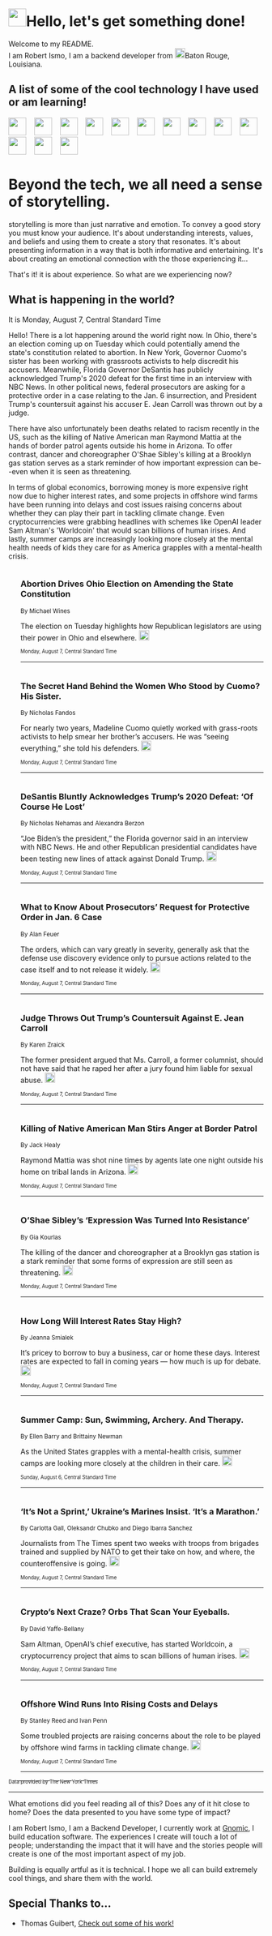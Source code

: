 <h1><img src="https://emojis.slackmojis.com/emojis/images/1643514375/3493/hot-coffee.gif?1643514375" width="35"/>Hello, let's get something done!</h1>

<p>Welcome to my README.<br/>
I am Robert Ismo, I am a backend developer from <img src="https://emojis.slackmojis.com/emojis/images/1638395689/50435/moulin_rouge.png?1638395689" width="20"/>Baton Rouge, Louisiana.</p>
<h2>A list of some of the cool technology I have used or am learning!</h2>
<p>
<img src="https://emojis.slackmojis.com/emojis/images/1643516091/21142/meow_bongotap.gif?1643516091" width="35" alt="">
<img src="https://img.shields.io/badge/Favorite%20Frontend%20Framework-SvelteKit-f83903" alt="">
<img src="https://img.shields.io/badge/Second%20Favorite-Vue-40b581" alt="">
<img src="https://img.shields.io/badge/Most%20Used%20Runtime-Nodejs-78b061" alt="">
<img src="https://emojis.slackmojis.com/emojis/images/1643517416/34482/fire.gif?1643517416" width="35" alt="">
<img src="https://img.shields.io/badge/Javascript%20But%20Better-Typescript-0078ca" alt="">
<img src="https://img.shields.io/badge/Favorite%20Language-Elixir-3e244d" alt="">
<img src="https://img.shields.io/badge/Containerize%20Everything-Docker-6ac9ef" alt="">
<img src="https://emojis.slackmojis.com/emojis/images/1643514596/5999/meow_party.gif?1643514596" width="35" alt="">
<img src="https://img.shields.io/badge/API%20Love%20Language-Graphql-de32a5" alt="">
<img src="https://img.shields.io/badge/Our%20Favorite%20Version%20Controller-Git-e94f33" alt="">
<img src="https://img.shields.io/badge/Favorite%20Database-Redis-d42d1d" alt="">
<img src="https://emojis.slackmojis.com/emojis/images/1643514559/5584/deployparrot.gif?1643514559" width="35" alt="">
<img src="https://img.shields.io/badge/Container%20Interstate-RabbitMQ-f66200" alt="">
<img src="https://img.shields.io/badge/Gotta%20Learn-Kubernetes-316adf" alt="">
<img src="https://img.shields.io/badge/Really%20Mature%20Now-WASM-654fef" alt="">
<img src="https://emojis.slackmojis.com/emojis/images/1666642497/61942/dance_vibe.gif?1666642497" width="35" alt="">
<img src="https://img.shields.io/badge/For%20My%20M1-ARM64-657d96" alt="">
<img src="https://img.shields.io/badge/Loving%20This%20So%20Much-TailwindCSS-17bcb5" alt="">
<img src="https://img.shields.io/badge/Cool%20Build%20Tool-Vite-f9cb24" alt="">
<img src="https://emojis.slackmojis.com/emojis/images/1669231376/62819/working-on-it.gif?1669231376" width="35" alt="">
<img src="https://img.shields.io/badge/Fun%20and%20Easy%20Database-MongoDB-5f8c49" alt="">
<img src="https://img.shields.io/badge/JS%20Life%20Support-NPM-c73737" alt="">
<img src="https://img.shields.io/badge/I%20Liked%20It-DynamoDB-0073b9" alt="">
<img src="https://emojis.slackmojis.com/emojis/images/1643514045/46/question.gif?1643514045" width="35" alt="">
<img src="https://img.shields.io/badge/cool-React-60d6f9" alt="">
<img src="https://img.shields.io/badge/Future%20Big%20Project-Lambda-f37e00" alt="">
<img src="https://img.shields.io/badge/NPM%20But%20Better-PNPM-f1aa07" alt="">
<img src="https://emojis.slackmojis.com/emojis/images/1643514943/9662/fbwow.gif?1643514943" width="35" alt="">
<img src="https://img.shields.io/badge/First%20Language-C-662079" alt="">
<img src="https://img.shields.io/badge/Where%20I%20Deploy%20Frontend-Vercel-000000" alt="">
<img src="https://img.shields.io/badge/Who%20Does%20not%20Want%20an%20App-Swift-f9492a" alt="">
<img src="https://emojis.slackmojis.com/emojis/images/1643514058/151/javascript.png?1643514058" width="35" alt="">
<img src="https://img.shields.io/badge/cool-Python-fbd542" alt="">
<img src="https://img.shields.io/badge/Favorite%20Something-Stripe-656cdc" alt="">
<img src="https://img.shields.io/badge/Of%20Course-HTML5-ed6327" alt="">
<img src="https://emojis.slackmojis.com/emojis/images/1660415405/60731/bomb.gif?1660415405" width="35" alt="">
<img src="https://img.shields.io/badge/hate-CSS-2964ec" alt="">
<img src="https://img.shields.io/badge/Learning-CircleCI-141215" alt="">
<img src="https://img.shields.io/badge/Learning-Rust-fbbb3b" alt="">
<img src="https://emojis.slackmojis.com/emojis/images/1660415397/60712/writing-hand.gif?1660415397" width="35" alt="">
<img src="https://img.shields.io/badge/Dev%20Browser%20of%20Choice-Firefox-cc4e26" alt="">
<img src="https://img.shields.io/badge/Recoverying%20From%20Windows-UNIX-1781e3" alt="">
<img src="https://img.shields.io/badge/LOVE-LogSeq-90c1c2" alt="">
<img src="https://emojis.slackmojis.com/emojis/images/1643514066/223/kirby.gif?1643514066" width="35" alt="">
<img src="https://img.shields.io/badge/Daily%20Driver-MacOS-e6e6e8" alt="">
<img src="https://img.shields.io/badge/Git%20Server-Github-000000" alt="">
<img src="https://img.shields.io/badge/enjoyable-EC2-f17428" alt="">
<img src="https://emojis.slackmojis.com/emojis/images/1643514239/2069/excited.gif?1643514239" width="35" alt="">
</p>
<h1>Beyond the tech, we all need a sense of storytelling.</h1>
<p>storytelling is more than just narrative and emotion. To convey a good story you must know your audience. It's about understanding interests, values, and beliefs and using them to create a story that resonates. It's about presenting information in a way that is both informative and entertaining. It's about creating an emotional connection with the those experiencing it...</p>
<p>That's it! it is about experience. So what are we experiencing now?</p>
<h2>What is happening in the world?</h2>
<p>It is Monday, August 7, Central Standard Time</p>
<p>
Hello! There is a lot happening around the world right now. In Ohio, there&#39;s an election coming up on Tuesday which could potentially amend the state&#39;s constitution related to abortion. In New York, Governor Cuomo&#39;s sister has been working with grassroots activists to help discredit his accusers. Meanwhile, Florida Governor DeSantis has publicly acknowledged Trump&#39;s 2020 defeat for the first time in an interview with NBC News. In other political news, federal prosecutors are asking for a protective order in a case relating to the Jan. 6 insurrection, and President Trump&#39;s countersuit against his accuser E. Jean Carroll was thrown out by a judge.

There have also unfortunately been deaths related to racism recently in the US, such as the killing of Native American man Raymond Mattia at the hands of border patrol agents outside his home in Arizona. To offer contrast, dancer and choreographer O&#39;Shae Sibley&#39;s killing at a Brooklyn gas station serves as a stark reminder of how important expression can be--even when it is seen as threatening.

In terms of global economics, borrowing money is more expensive right now due to higher interest rates, and some projects in offshore wind farms have been running into delays and cost issues raising concerns about whether they can play their part in tackling climate change. Even cryptocurrencies were grabbing headlines with schemes like OpenAI leader Sam Altman&#39;s &#39;Worldcoin&#39; that would scan billions of human irises. And lastly, summer camps are increasingly looking more closely at the mental health needs of kids they care for as America grapples with a mental-health crisis.</p>
<ol>
<img src="https://img.shields.io/badge/-us-blue" alt="">
<h3>Abortion Drives Ohio Election on Amending the State Constitution</h3>
<sub>By Michael Wines</sub>
<p>The election on Tuesday highlights how Republican legislators are using their power in Ohio and elsewhere.  <a href="https://nyti.ms/3YmIysl"><img src="https://developer.nytimes.com/files/poweredby_nytimes_30b.png?v=1583354208352" height="20"></a></p>
<sub><sub>Monday, August 7, Central Standard Time</sub></sub>
<hr/>
<img src="https://img.shields.io/badge/-nyregion-blue" alt="">
<h3>The Secret Hand Behind the Women Who Stood by Cuomo? His Sister.</h3>
<sub>By Nicholas Fandos</sub>
<p>For nearly two years, Madeline Cuomo quietly worked with grass-roots activists to help smear her brother’s accusers. He was “seeing everything,” she told his defenders.  <a href="https://nyti.ms/44YoNd8"><img src="https://developer.nytimes.com/files/poweredby_nytimes_30b.png?v=1583354208352" height="20"></a></p>
<sub><sub>Monday, August 7, Central Standard Time</sub></sub>
<hr/>
<img src="https://img.shields.io/badge/-us-blue" alt="">
<h3>DeSantis Bluntly Acknowledges Trump’s 2020 Defeat: ‘Of Course He Lost’</h3>
<sub>By Nicholas Nehamas and Alexandra Berzon</sub>
<p>“Joe Biden’s the president,” the Florida governor said in an interview with NBC News. He and other Republican presidential candidates have been testing new lines of attack against Donald Trump.  <a href="https://nyti.ms/3OJ7K98"><img src="https://developer.nytimes.com/files/poweredby_nytimes_30b.png?v=1583354208352" height="20"></a></p>
<sub><sub>Monday, August 7, Central Standard Time</sub></sub>
<hr/>
<img src="https://img.shields.io/badge/-us-blue" alt="">
<h3>What to Know About Prosecutors’ Request for Protective Order in Jan. 6 Case</h3>
<sub>By Alan Feuer</sub>
<p>The orders, which can vary greatly in severity, generally ask that the defense use discovery evidence only to pursue actions related to the case itself and to not release it widely.  <a href="https://nyti.ms/3QsrMWM"><img src="https://developer.nytimes.com/files/poweredby_nytimes_30b.png?v=1583354208352" height="20"></a></p>
<sub><sub>Monday, August 7, Central Standard Time</sub></sub>
<hr/>
<img src="https://img.shields.io/badge/-nyregion-blue" alt="">
<h3>Judge Throws Out Trump’s Countersuit Against E. Jean Carroll</h3>
<sub>By Karen Zraick</sub>
<p>The former president argued that Ms. Carroll, a former columnist, should not have said that he raped her after a jury found him liable for sexual abuse.  <a href="https://nyti.ms/45fb7tZ"><img src="https://developer.nytimes.com/files/poweredby_nytimes_30b.png?v=1583354208352" height="20"></a></p>
<sub><sub>Monday, August 7, Central Standard Time</sub></sub>
<hr/>
<img src="https://img.shields.io/badge/-us-blue" alt="">
<h3>Killing of Native American Man Stirs Anger at Border Patrol</h3>
<sub>By Jack Healy</sub>
<p>Raymond Mattia was shot nine times by agents late one night outside his home on tribal lands in Arizona.  <a href="https://nyti.ms/3qd26Tz"><img src="https://developer.nytimes.com/files/poweredby_nytimes_30b.png?v=1583354208352" height="20"></a></p>
<sub><sub>Monday, August 7, Central Standard Time</sub></sub>
<hr/>
<img src="https://img.shields.io/badge/-arts-blue" alt="">
<h3>O’Shae Sibley’s ‘Expression Was Turned Into Resistance’</h3>
<sub>By Gia Kourlas</sub>
<p>The killing of the dancer and choreographer at a Brooklyn gas station is a stark reminder that some forms of expression are still seen as threatening.  <a href="https://nyti.ms/3OPbaaI"><img src="https://developer.nytimes.com/files/poweredby_nytimes_30b.png?v=1583354208352" height="20"></a></p>
<sub><sub>Monday, August 7, Central Standard Time</sub></sub>
<hr/>
<img src="https://img.shields.io/badge/-business-blue" alt="">
<h3>How Long Will Interest Rates Stay High?</h3>
<sub>By Jeanna Smialek</sub>
<p>It’s pricey to borrow to buy a business, car or home these days. Interest rates are expected to fall in coming years — how much is up for debate.  <a href="https://nyti.ms/3QnwIwa"><img src="https://developer.nytimes.com/files/poweredby_nytimes_30b.png?v=1583354208352" height="20"></a></p>
<sub><sub>Monday, August 7, Central Standard Time</sub></sub>
<hr/>
<img src="https://img.shields.io/badge/-health-blue" alt="">
<h3>Summer Camp: Sun, Swimming, Archery. And Therapy.</h3>
<sub>By Ellen Barry and Brittainy Newman</sub>
<p>As the United States grapples with a mental-health crisis, summer camps are looking more closely at the children in their care.  <a href="https://nyti.ms/3OIFiV4"><img src="https://developer.nytimes.com/files/poweredby_nytimes_30b.png?v=1583354208352" height="20"></a></p>
<sub><sub>Sunday, August 6, Central Standard Time</sub></sub>
<hr/>
<img src="https://img.shields.io/badge/-world-blue" alt="">
<h3>‘It’s Not a Sprint,’ Ukraine’s Marines Insist. ‘It’s a Marathon.’</h3>
<sub>By Carlotta Gall, Oleksandr Chubko and Diego Ibarra Sanchez</sub>
<p>Journalists from The Times spent two weeks with troops from brigades trained and supplied by NATO to get their take on how, and where, the counteroffensive is going.  <a href="https://nyti.ms/3qdtErT"><img src="https://developer.nytimes.com/files/poweredby_nytimes_30b.png?v=1583354208352" height="20"></a></p>
<sub><sub>Monday, August 7, Central Standard Time</sub></sub>
<hr/>
<img src="https://img.shields.io/badge/-technology-blue" alt="">
<h3>Crypto’s Next Craze? Orbs That Scan Your Eyeballs.</h3>
<sub>By David Yaffe-Bellany</sub>
<p>Sam Altman, OpenAI’s chief executive, has started Worldcoin, a cryptocurrency project that aims to scan billions of human irises.  <a href="https://nyti.ms/443BmT8"><img src="https://developer.nytimes.com/files/poweredby_nytimes_30b.png?v=1583354208352" height="20"></a></p>
<sub><sub>Monday, August 7, Central Standard Time</sub></sub>
<hr/>
<img src="https://img.shields.io/badge/-business-blue" alt="">
<h3>Offshore Wind Runs Into Rising Costs and Delays</h3>
<sub>By Stanley Reed and Ivan Penn</sub>
<p>Some troubled projects are raising concerns about the role to be played by offshore wind farms in tackling climate change.  <a href="https://nyti.ms/3qcwXzC"><img src="https://developer.nytimes.com/files/poweredby_nytimes_30b.png?v=1583354208352" height="20"></a></p>
<sub><sub>Monday, August 7, Central Standard Time</sub></sub>
<hr/>
</ol>
<a href="https://developer.nytimes.com"><sub><sub>Data provided by The New York Times</sub></sub></a>
<hr/>
<p>What emotions did you feel reading all of this? Does any of it hit close to home? Does the data presented to you have some type of impact?</p>
<p>I am Robert Ismo, I am a Backend Developer, I currently work at <a href="https://gnomic.education/">Gnomic</a>, I build education software. The experiences I create will touch a lot of people; understanding the impact that it will have and the stories people will create is one of the most important aspect of my job.</p>
<p>Building is equally artful as it is technical. I hope we all can build extremely cool things, and share them with the world.</p>
<h2>Special Thanks to...</h2>
<ul>
<li>Thomas Guibert, <a href="https://github.com/thmsgbrt/thmsgbrt">Check out some of his work!</a></li>
</ul>
